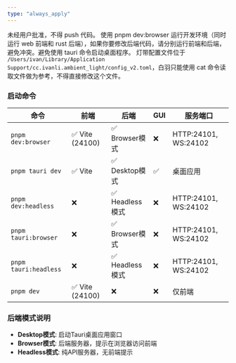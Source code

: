 ```yaml
---
type: "always_apply"
---
```


未经用户批准，不得 push 代码。
使用 pnpm dev:browser 运行开发环境（同时运行 web 前端和 rust 后端），如果你要修改后端代码，请分别运行前端和后端，避免冲突。避免使用 tauri 命令启动桌面程序。
灯带配置文件位于 `/Users/ivan/Library/Application Support/cc.ivanli.ambient_light/config_v2.toml`，白羽只能使用 cat 命令读取文件做为参考，不得直接修改这个文件。

### **启动命令**

| 命令 | 前端 | 后端 | GUI | 服务端口 |
|------|------|------|-----|----------|
| `pnpm dev:browser` | ✅ Vite (24100) | ✅ Browser模式 | ❌ | HTTP:24101, WS:24102 |
| `pnpm tauri dev` | ✅ Vite | ✅ Desktop模式 | ✅ | 桌面应用 |
| `pnpm dev:headless` | ❌ | ✅ Headless模式 | ❌ | HTTP:24101, WS:24102 |
| `pnpm tauri:browser` | ❌ | ✅ Browser模式 | ❌ | HTTP:24101, WS:24102 |
| `pnpm tauri:headless` | ❌ | ✅ Headless模式 | ❌ | HTTP:24101, WS:24102 |
| `pnpm dev` | ✅ Vite (24100) | ❌ | ❌ | 仅前端 |

### **后端模式说明**

- **Desktop模式**: 启动Tauri桌面应用窗口
- **Browser模式**: 后端服务器，提示在浏览器访问前端  
- **Headless模式**: 纯API服务器，无前端提示
